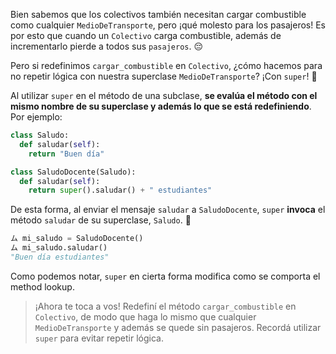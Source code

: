 Bien sabemos que los colectivos también necesitan cargar combustible como cualquier `MedioDeTransporte`, pero ¡qué molesto para los pasajeros! Es por esto que cuando un `Colectivo` carga combustible, además de incrementarlo pierde a todos sus `pasajeros`. :pensive:

Pero si redefinimos `cargar_combustible` en `Colectivo`, ¿cómo hacemos para no repetir lógica con nuestra superclase `MedioDeTransporte`? ¡Con `super`! :muscle:

Al utilizar `super` en el método de una subclase, **se evalúa el método con el mismo nombre de su superclase y además lo que se está redefiniendo**. Por ejemplo:


```python
class Saludo:
  def saludar(self):
    return "Buen día"

class SaludoDocente(Saludo):
  def saludar(self):
    return super().saludar() + " estudiantes"
```

De esta forma, al enviar el mensaje `saludar` a `SaludoDocente`, `super` **invoca** el método `saludar` de su superclase, `Saludo`. :wave: 

```python
ム mi_saludo = SaludoDocente()
ム mi_saludo.saludar()
"Buen día estudiantes"
```

Como podemos notar, `super` en cierta forma modifica como se comporta el method lookup.

> ¡Ahora te toca a vos! Redefiní el método `cargar_combustible` en `Colectivo`, de modo que haga lo mismo que cualquier `MedioDeTransporte` y además se quede sin pasajeros. Recordá utilizar `super` para evitar repetir lógica.